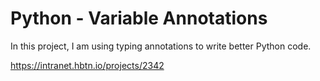 # Python - Variable Annotations

In this project, I am using typing annotations to write better Python code.

https://intranet.hbtn.io/projects/2342
